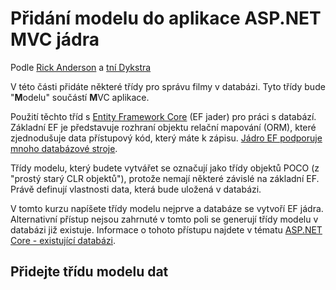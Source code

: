 # <a name="adding-a-model-to-an-aspnet-core-mvc-app"></a>Přidání modelu do aplikace ASP.NET MVC jádra

Podle [Rick Anderson](https://twitter.com/RickAndMSFT) a [tní Dykstra](https://github.com/tdykstra)

V této části přidáte některé třídy pro správu filmy v databázi. Tyto třídy bude "**M**odelu" součástí **M**VC aplikace.

Použití těchto tříd s [Entity Framework Core](/ef/core) (EF jader) pro práci s databází. Základní EF je představuje rozhraní objektu relační mapování (ORM), které zjednodušuje data přístupový kód, který máte k zápisu. [Jádro EF podporuje mnoho databázové stroje](/ef/core/providers/).

Třídy modelu, který budete vytvářet se označují jako třídy objektů POCO (z "prostý starý CLR objektů"), protože nemají některé závislé na základní EF. Právě definují vlastnosti data, která bude uložená v databázi.

V tomto kurzu napíšete třídy modelu nejprve a databáze se vytvoří EF jádra. Alternativní přístup nejsou zahrnuté v tomto poli se generují třídy modelu v databázi již existuje. Informace o tohoto přístupu najdete v tématu [ASP.NET Core - existující databázi](/ef/core/get-started/aspnetcore/existing-db).

## <a name="add-a-data-model-class"></a>Přidejte třídu modelu dat
